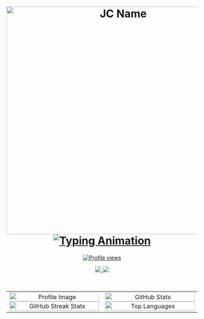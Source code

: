 <!DOCTYPE html>
<html lang="en">
<body>
    <h1 align="center">
        <a href="https://github.com/TioMusic703/" target="_blank">
            <img src="https://github.com/jeckydo/jeckydo/blob/main/Assets/Name.svg" width="600px" alt="JC Name">
            <img src="https://readme-typing-svg.demolab.com/?lines=%20This%20is%20JC....;%20Nice%20to%20meet%20you;Always%20learning%20new%20things&font=Fira%20Code&center=true&width=440&height=45&color=f75c7e&vCenter=true&pause=1000&size=22" alt="Typing Animation" />
        </a>
    </h1>
    <p align="center">
        <a href="https://github.com/TioMusic703/" target="_blank">
            <img src="https://komarev.com/ghpvc/?username=88JC&label=Profile%20views&style=flat-square" alt="Profile views"/>
        </a>
      </p>
    <p align="center">
        <a href="https://discord.com/invite/CDD223E3W3" target="_blank">
            <img src="https://badgen.net/discord/members/CDD223E3W3?style=for-the-badge">
       </a>
        <a href="https://discord.com/invite/JVhKwNGmKF" target="_blank">
            <img src="https://badgen.net/discord/members/JVhKwNGmKF?style=for-the-badge">
       </a>
    </p>
    <div align="center">
        <br>
        <table>
            <tr>
                <td align="center" width="50%">
                    <a href="https://discord.com/users/1226523294774071346" target="_blank">
                        <img width="100%" src="https://lanyard-profile-readme.vercel.app/api/1226523294774071346" alt="Profile Image"/>
                    </a>
                    <a href="https://github.com/TioMusic703" target="_blank">
                        <img width="100%" src="https://github-readme-streak-stats.herokuapp.com/?user=88JC&theme=dark&background=202225&border_color=202225&hide_border=true&stroke=202225" alt="GitHub Streak Stats"/>
                    </a>
                </td>
                <td align="center" width="50%">
                    <a href="https://github.com/88JC" target="_blank">
                        <img width="100%" src="https://readme-stats-plum-two.vercel.app/api?username=88JC&show_icons=true&include_all_commits=true&theme=dark&count_private=true&custom_title=Github%20Stats&bg_color=202225&border_color=202225&icon_color=58a6ff" alt="GitHub Stats"/>
                    </a>
                    <a href="https://github.com/88JC" target="_blank">
                        <img width="100%" src="https://readme-stats-plum-two.vercel.app/api/top-langs/?username=88JC&theme=dark&bg_color=202225&layout=compact&border_color=202225&langs_count=10" alt="Top Languages"/>
                    </a>
                </td>
            </tr>
        </table>
    </div>
</body>
</html>
